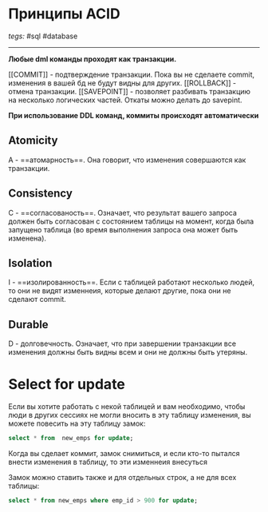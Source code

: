 # Принципы ACID
*tegs:* #sql #database 

---
**Любые dml команды проходят как транзакции.**

[[COMMIT]] - подтверждение транзакции. Пока вы не сделаете commit, изменения в вашей бд не будут видны для других.
[[ROLLBACK]] - отмена транзакции. 
[[SAVEPOINT]] - позволяет разбивать транзакцию на несколько логических частей. Откаты можно делать до savepint.

**При использование DDL команд, коммиты происходят автоматически**

## Atomicity
A - ==атомарность==. Она говорит, что изменения совершаются как транзакции.

## Consistency
C - ==согласованость==. Означает, что результат вашего запроса должен быть согласован с состоянием таблицы на момент, когда была запущено таблица (во время выполнения запроса она может быть изменена).

## Isolation
I - ==изолированность==. Если с таблицей работают несколько людей, то они не видят изменнеия, которые делают другие, пока они не сделают commit.

## Durable
D - долговечность. Означает, что при завершении транзакции все изменения должны быть видны всем и они не должны быть утеряны.


# Select for update
Если вы хотите работать с некой таблицей и вам необходимо, чтобы люди в других сессиях не могли вносить в эту таблицу изменения, вы можете повесить на эту таблицу замок:
```sql
select * from  new_emps for update;
```

Когда вы сделает коммит, замок снимиться, и если кто-то пытался внести изменения в таблицу, то эти изменнеия внесуться

Замок можно ставить также и для отдельных строк, а не для всех таблицы:
```sql
select * from new_emps where emp_id > 900 for update;
```
